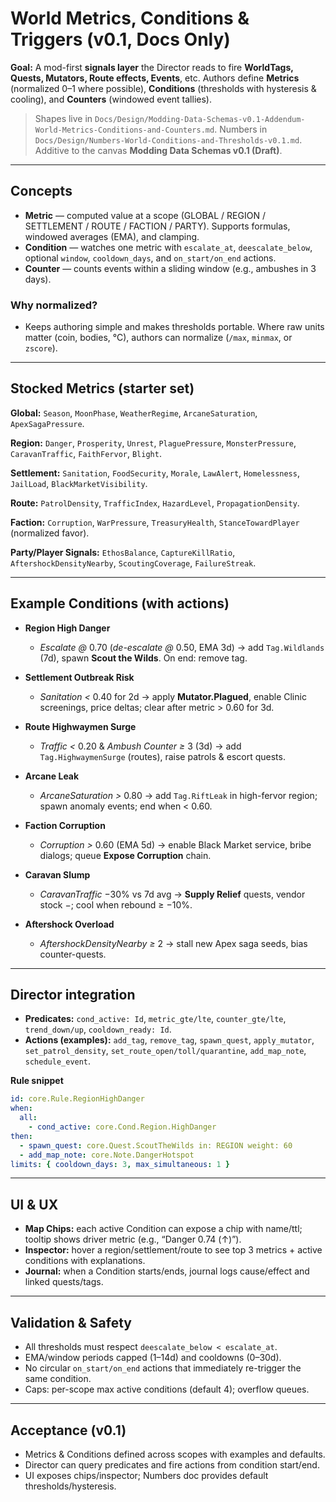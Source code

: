 # World Metrics, Conditions & Triggers (v0.1, Docs Only)

**Goal:** A mod-first **signals layer** the Director reads to fire **WorldTags, Quests, Mutators, Route effects, Events**, etc. Authors define **Metrics** (normalized 0–1 where possible), **Conditions** (thresholds with hysteresis & cooling), and **Counters** (windowed event tallies).

> Shapes live in `Docs/Design/Modding-Data-Schemas-v0.1-Addendum-World-Metrics-Conditions-and-Counters.md`. Numbers in `Docs/Design/Numbers-World-Conditions-and-Thresholds-v0.1.md`. Additive to the canvas **Modding Data Schemas v0.1 (Draft)**.

---

## Concepts

- **Metric** — computed value at a scope (GLOBAL / REGION / SETTLEMENT / ROUTE / FACTION / PARTY). Supports formulas, windowed averages (EMA), and clamping.
- **Condition** — watches one metric with `escalate_at`, `deescalate_below`, optional `window`, `cooldown_days`, and `on_start/on_end` actions.
- **Counter** — counts events within a sliding window (e.g., ambushes in 3 days).

### Why normalized?
- Keeps authoring simple and makes thresholds portable. Where raw units matter (coin, bodies, °C), authors can normalize (`/max`, `minmax`, or `zscore`).

---

## Stocked Metrics (starter set)

**Global:** `Season`, `MoonPhase`, `WeatherRegime`, `ArcaneSaturation`, `ApexSagaPressure`.

**Region:** `Danger`, `Prosperity`, `Unrest`, `PlaguePressure`, `MonsterPressure`, `CaravanTraffic`, `FaithFervor`, `Blight`.

**Settlement:** `Sanitation`, `FoodSecurity`, `Morale`, `LawAlert`, `Homelessness`, `JailLoad`, `BlackMarketVisibility`.

**Route:** `PatrolDensity`, `TrafficIndex`, `HazardLevel`, `PropagationDensity`.

**Faction:** `Corruption`, `WarPressure`, `TreasuryHealth`, `StanceTowardPlayer` (normalized favor).

**Party/Player Signals:** `EthosBalance`, `CaptureKillRatio`, `AftershockDensityNearby`, `ScoutingCoverage`, `FailureStreak`.

---

## Example Conditions (with actions)

- **Region High Danger**
  - *Escalate @* 0.70 (*de-escalate @* 0.50, EMA 3d) → add `Tag.Wildlands` (7d), spawn **Scout the Wilds**. On end: remove tag.

- **Settlement Outbreak Risk**
  - *Sanitation <* 0.40 for 2d → apply **Mutator.Plagued**, enable Clinic screenings, price deltas; clear after metric > 0.60 for 3d.

- **Route Highwaymen Surge**
  - *Traffic <* 0.20 & *Ambush Counter ≥* 3 (3d) → add `Tag.HighwaymenSurge` (routes), raise patrols & escort quests.

- **Arcane Leak**
  - *ArcaneSaturation >* 0.80 → add `Tag.RiftLeak` in high-fervor region; spawn anomaly events; end when < 0.60.

- **Faction Corruption**
  - *Corruption >* 0.60 (EMA 5d) → enable Black Market service, bribe dialogs; queue **Expose Corruption** chain.

- **Caravan Slump**
  - *CaravanTraffic* −30% vs 7d avg → **Supply Relief** quests, vendor stock −; cool when rebound ≥ −10%.

- **Aftershock Overload**
  - *AftershockDensityNearby ≥* 2 → stall new Apex saga seeds, bias counter-quests.

---

## Director integration

- **Predicates:** `cond_active: Id`, `metric_gte/lte`, `counter_gte/lte`, `trend_down/up`, `cooldown_ready: Id`.
- **Actions (examples):** `add_tag`, `remove_tag`, `spawn_quest`, `apply_mutator`, `set_patrol_density`, `set_route_open/toll/quarantine`, `add_map_note`, `schedule_event`.

**Rule snippet**
```yaml
id: core.Rule.RegionHighDanger
when:
  all:
    - cond_active: core.Cond.Region.HighDanger
then:
  - spawn_quest: core.Quest.ScoutTheWilds in: REGION weight: 60
  - add_map_note: core.Note.DangerHotspot
limits: { cooldown_days: 3, max_simultaneous: 1 }
```

---

## UI & UX

- **Map Chips:** each active Condition can expose a chip with name/ttl; tooltip shows driver metric (e.g., “Danger 0.74 (↑)”).
- **Inspector:** hover a region/settlement/route to see top 3 metrics + active conditions with explanations.
- **Journal:** when a Condition starts/ends, journal logs cause/effect and linked quests/tags.

---

## Validation & Safety

- All thresholds must respect `deescalate_below < escalate_at`.
- EMA/window periods capped (1–14d) and cooldowns (0–30d).
- No circular `on_start/on_end` actions that immediately re-trigger the same condition.
- Caps: per-scope max active conditions (default 4); overflow queues.

---

## Acceptance (v0.1)
- Metrics & Conditions defined across scopes with examples and defaults.
- Director can query predicates and fire actions from condition start/end.
- UI exposes chips/inspector; Numbers doc provides default thresholds/hysteresis.
